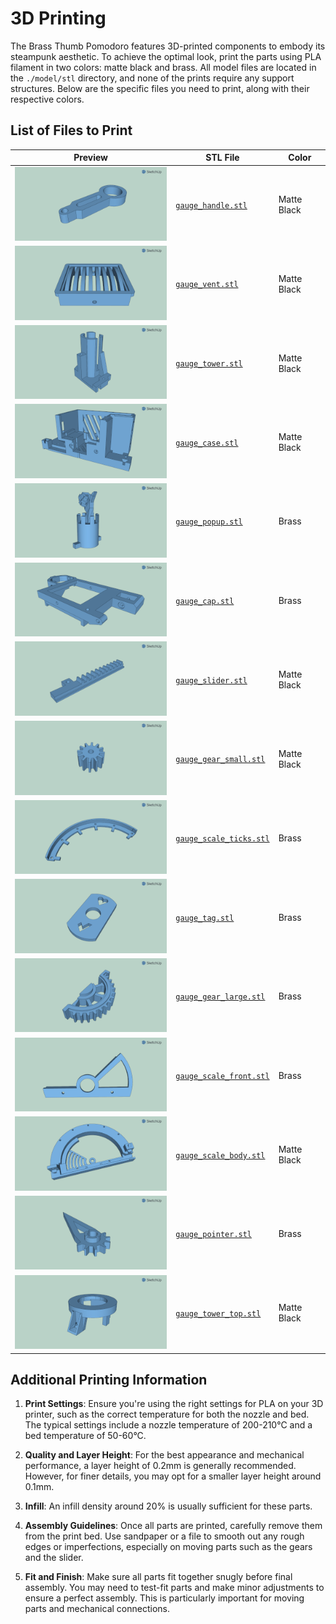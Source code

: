 # 3D Printing

The Brass Thumb Pomodoro features 3D-printed components to embody its steampunk aesthetic. To achieve the optimal look, print the parts using PLA filament in two colors: matte black and brass. All model files are located in the `./model/stl` directory, and none of the prints require any support structures. Below are the specific files you need to print, along with their respective colors.

## List of Files to Print

| Preview                                              | STL File                                                                                        | Color        |
|------------------------------------------------------|-------------------------------------------------------------------------------------------------|--------------|
| ![Gauge Handle](../model/png/gauge_handle.png)          | [`gauge_handle.stl`](../model/stl/gauge_handle.stl)                                                | Matte Black  |
| ![Gauge Vent](../model/png/gauge_vent.png)              | [`gauge_vent.stl`](../model/stl/gauge_vent.stl)                                                    | Matte Black  |
| ![Gauge Tower](../model/png/gauge_tower.png)            | [`gauge_tower.stl`](../model/stl/gauge_tower.stl)                                                  | Matte Black  |
| ![Gauge Case](../model/png/gauge_case.png)              | [`gauge_case.stl`](../model/stl/gauge_case.stl)                                                    | Matte Black  |
| ![Gauge Popup](../model/png/gauge_popup.png)            | [`gauge_popup.stl`](../model/stl/gauge_popup.stl)                                                  | Brass        |
| ![Gauge Cap](../model/png/gauge_cap.png)                | [`gauge_cap.stl`](../model/stl/gauge_cap.stl)                                                      | Brass        |
| ![Gauge Slider](../model/png/gauge_slider.png)          | [`gauge_slider.stl`](../model/stl/gauge_slider.stl)                                                | Matte Black  |
| ![Gauge Gear Small](../model/png/gauge_gear_small.png)  | [`gauge_gear_small.stl`](../model/stl/gauge_gear_small.stl)                                        | Matte Black  |
| ![Gauge Scale Ticks](../model/png/gauge_scale_ticks.png)| [`gauge_scale_ticks.stl`](../model/stl/gauge_scale_ticks.stl)                                      | Brass        |
| ![Gauge Tag](../model/png/gauge_tag.png)                | [`gauge_tag.stl`](../model/stl/gauge_tag.stl)                                                      | Brass        |
| ![Gauge Gear Large](../model/png/gauge_gear_large.png)  | [`gauge_gear_large.stl`](../model/stl/gauge_gear_large.stl)                                        | Brass        |
| ![Gauge Scale Front](../model/png/gauge_scale_front.png)| [`gauge_scale_front.stl`](../model/stl/gauge_scale_front.stl)                                      | Brass        |
| ![Gauge Scale Body](../model/png/gauge_scale_body.png)  | [`gauge_scale_body.stl`](../model/stl/gauge_scale_body.stl)                                        | Matte Black  |
| ![Gauge Pointer](../model/png/gauge_pointer.png)        | [`gauge_pointer.stl`](../model/stl/gauge_pointer.stl)                                              | Brass        |
| ![Gauge Tower Top](../model/png/gauge_tower_top.png)    | [`gauge_tower_top.stl`](../model/stl/gauge_tower_top.stl)                                          | Matte Black  |

## Additional Printing Information

1. **Print Settings**: Ensure you're using the right settings for PLA on your 3D printer, such as the correct temperature for both the nozzle and bed. The typical settings include a nozzle temperature of 200-210°C and a bed temperature of 50-60°C.

2. **Quality and Layer Height**: For the best appearance and mechanical performance, a layer height of 0.2mm is generally recommended. However, for finer details, you may opt for a smaller layer height around 0.1mm.

3. **Infill**: An infill density around 20% is usually sufficient for these parts.

4. **Assembly Guidelines**: Once all parts are printed, carefully remove them from the print bed. Use sandpaper or a file to smooth out any rough edges or imperfections, especially on moving parts such as the gears and the slider.

5. **Fit and Finish**: Make sure all parts fit together snugly before final assembly. You may need to test-fit parts and make minor adjustments to ensure a perfect assembly. This is particularly important for moving parts and mechanical connections.
